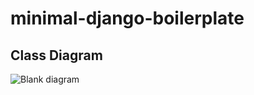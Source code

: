 # minimal-django-boilerplate

## Class Diagram
![Blank diagram](https://github.com/Dickyannn/I-CARD/assets/150829626/a8662ab5-44a4-4707-802b-b85d33132c41)
